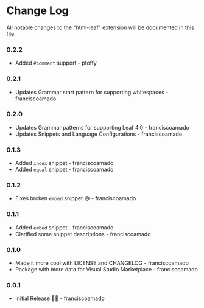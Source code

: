 # Change Log

All notable changes to the "html-leaf" extension will be documented in this file.

### 0.2.2

* Added `#comment` support - ptoffy

### 0.2.1

* Updates Grammar start pattern for supporting whitespaces - franciscoamado

### 0.2.0

* Updates Grammar patterns for supporting Leaf 4.0 - franciscoamado
* Updates Snippets and Language Configurations - franciscoamado

### 0.1.3

* Added `index` snippet - franciscoamado
* Added `equal` snippet - franciscoamado

### 0.1.2

* Fixes broken `embed` snippet 😅 - franciscoamado

### 0.1.1

* Added `embed` snippet - franciscoamado
* Clarified some snippet descriptions - franciscoamado

### 0.1.0

* Made it more cool with LICENSE and CHANGELOG - franciscoamado
* Package with more data for Visual Studio Marketplace - franciscoamado

### 0.0.1

* Initial Release 🍃🎉 - franciscoamado
